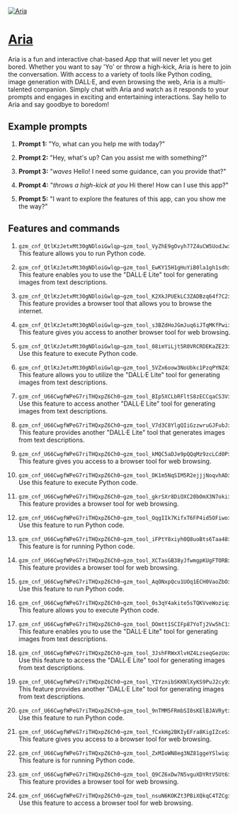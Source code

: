 [![Aria](https://files.oaiusercontent.com/file-n7V3i150cyPJICqoQDbejVs7?se=2123-10-17T07%3A00%3A53Z&sp=r&sv=2021-08-06&sr=b&rscc=max-age%3D31536000%2C%20immutable&rscd=attachment%3B%20filename%3Dvoid-aria-768-hq.jpg&sig=hzHJCpoLZ0OChJNFTINlL4ajwPi/RlPnnZdLo8xBXgs%3D)](https://chat.openai.com/g/g-4XQwX2FSG-aria)

# [Aria](https://chat.openai.com/g/g-4XQwX2FSG-aria)

Aria is a fun and interactive chat-based App that will never let you get bored. Whether you want to say 'Yo' or throw a high-kick, Aria is here to join the conversation. With access to a variety of tools like Python coding, image generation with DALL·E, and even browsing the web, Aria is a multi-talented companion. Simply chat with Aria and watch as it responds to your prompts and engages in exciting and entertaining interactions. Say hello to Aria and say goodbye to boredom!

## Example prompts

1. **Prompt 1:** "Yo, what can you help me with today?"

2. **Prompt 2:** "Hey, what's up? Can you assist me with something?"

3. **Prompt 3:** "*waves* Hello! I need some guidance, can you provide that?"

4. **Prompt 4:** "*throws a high-kick at you* Hi there! How can I use this app?"

5. **Prompt 5:** "I want to explore the features of this app, can you show me the way?"



## Features and commands

1. `gzm_cnf_QtlKzJetxMt30gNDloiGwlqp~gzm_tool_VyZhE9gOvyh77Z4uCW5UodJw`: This feature allows you to run Python code.

2. `gzm_cnf_QtlKzJetxMt30gNDloiGwlqp~gzm_tool_EwKY15H1gHuYiB0la1gh1sdh`: This feature enables you to use the "DALL·E Lite" tool for generating images from text descriptions.

3. `gzm_cnf_QtlKzJetxMt30gNDloiGwlqp~gzm_tool_K2XkJPUEkLC3ZADBzq64f7C2`: This feature provides a browser tool that allows you to browse the internet.

4. `gzm_cnf_QtlKzJetxMt30gNDloiGwlqp~gzm_tool_s3BZdHoJGmJuq6iJTqMKfPwi`: This feature gives you access to another browser tool for web browsing.

5. `gzm_cnf_QtlKzJetxMt30gNDloiGwlqp~gzm_tool_08imYiLjt5R0VRCRDEKaZE23`: Use this feature to execute Python code.

6. `gzm_cnf_QtlKzJetxMt30gNDloiGwlqp~gzm_tool_5VZx6oow3NoUbkc1PzqPYNZ4`: This feature allows you to utilize the "DALL·E Lite" tool for generating images from text descriptions.

7. `gzm_cnf_U66CwgfWPeG7riTHQxpZ6Ch0~gzm_tool_BIp5XCLbRFltS8zECCqaCS3V`: Use this feature to access another "DALL·E Lite" tool for generating images from text descriptions.

8. `gzm_cnf_U66CwgfWPeG7riTHQxpZ6Ch0~gzm_tool_V7d3C8YlgQIiGzzwruGJFubJ`: This feature provides another "DALL·E Lite" tool that generates images from text descriptions.

9. `gzm_cnf_U66CwgfWPeG7riTHQxpZ6Ch0~gzm_tool_kMQC5aDJe9pQQqMz9zcLCd0P`: This feature gives you access to a browser tool for web browsing.

10. `gzm_cnf_U66CwgfWPeG7riTHQxpZ6Ch0~gzm_tool_DK1m5NqSIM5R2ejjjNoqvhAD`: Use this feature to execute Python code.

11. `gzm_cnf_U66CwgfWPeG7riTHQxpZ6Ch0~gzm_tool_gkrSXr8DiOXC20bOmX3N7oki`: This feature provides a browser tool for web browsing.

12. `gzm_cnf_U66CwgfWPeG7riTHQxpZ6Ch0~gzm_tool_OqgIIk7KifxT6FP4id5OFiwo`: Use this feature to run Python code.

13. `gzm_cnf_U66CwgfWPeG7riTHQxpZ6Ch0~gzm_tool_iFPtY8xiyh0Q8uoBts6Taa48`: This feature is for running Python code.

14. `gzm_cnf_U66CwgfWPeG7riTHQxpZ6Ch0~gzm_tool_XCTasGB38yJfwmgpKUgFTORB`: This feature provides a browser tool for web browsing.

15. `gzm_cnf_U66CwgfWPeG7riTHQxpZ6Ch0~gzm_tool_AqONxpQcu1UOq1ECH0VaoZbO`: Use this feature to run Python code.

16. `gzm_cnf_U66CwgfWPeG7riTHQxpZ6Ch0~gzm_tool_0s3qY4akite5sTQKVveWoziq`: This feature allows you to execute Python code.

17. `gzm_cnf_U66CwgfWPeG7riTHQxpZ6Ch0~gzm_tool_DOmtt1SCIFp87YoTj2Vw5hC1`: This feature enables you to use the "DALL·E Lite" tool for generating images from text descriptions.

18. `gzm_cnf_U66CwgfWPeG7riTHQxpZ6Ch0~gzm_tool_3JshFRWxXlvHZ4LzseqGezUo`: Use this feature to access the "DALL·E Lite" tool for generating images from text descriptions.

19. `gzm_cnf_U66CwgfWPeG7riTHQxpZ6Ch0~gzm_tool_YIYznibSKKNlXyKS9PuJ2cy9`: This feature provides another "DALL·E Lite" tool for generating images from text descriptions.

20. `gzm_cnf_U66CwgfWPeG7riTHQxpZ6Ch0~gzm_tool_9nTMM5FRmbSI0sKElBJAVRyt`: Use this feature to run Python code.

21. `gzm_cnf_U66CwgfWPeG7riTHQxpZ6Ch0~gzm_tool_fCxkHg2BKIyEFra8KigIZceS`: This feature gives you access to a browser tool for web browsing.

22. `gzm_cnf_U66CwgfWPeG7riTHQxpZ6Ch0~gzm_tool_ZxMIoWN8eg3NZ81ggeYSlwiq`: This feature is for running Python code.

23. `gzm_cnf_U66CwgfWPeG7riTHQxpZ6Ch0~gzm_tool_Q9CZ6xDw7N5vguXDYRtV5Ut6`: This feature provides a browser tool for web browsing.

24. `gzm_cnf_U66CwgfWPeG7riTHQxpZ6Ch0~gzm_tool_nsuN6KOKZt3PBiXQkqC4TZCg`: Use this feature to access a browser tool for web browsing.